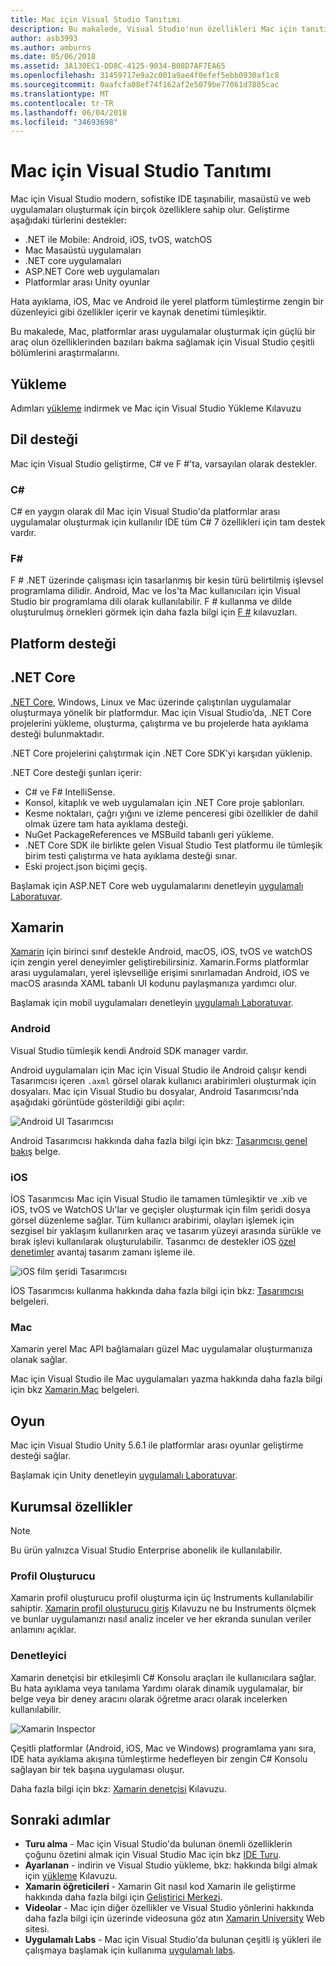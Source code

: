 ```yaml
---
title: Mac için Visual Studio Tanıtımı
description: Bu makalede, Visual Studio'nun özellikleri Mac için tanıtılır.
author: asb3993
ms.author: amburns
ms.date: 05/06/2018
ms.assetid: 3A130EC1-DD8C-4125-9034-B08D7AF7EA65
ms.openlocfilehash: 31459717e9a2c001a9ae4f0efef5ebb0930af1c8
ms.sourcegitcommit: 0aafcfa08ef74f162af2e5079be77061d7885cac
ms.translationtype: MT
ms.contentlocale: tr-TR
ms.lasthandoff: 06/04/2018
ms.locfileid: "34693698"
---
```

# <a name="introducing-visual-studio-for-mac"></a>Mac için Visual Studio Tanıtımı

Mac için Visual Studio modern, sofistike IDE taşınabilir, masaüstü ve web uygulamaları oluşturmak için birçok özelliklere sahip olur. Geliştirme aşağıdaki türlerini destekler:

* .NET ile Mobile: Android, iOS, tvOS, watchOS
* Mac Masaüstü uygulamaları
* .NET core uygulamaları
* ASP.NET Core web uygulamaları
* Platformlar arası Unity oyunlar

Hata ayıklama, iOS, Mac ve Android ile yerel platform tümleştirme zengin bir düzenleyici gibi özellikler içerir ve kaynak denetimi tümleşiktir.

Bu makalede, Mac, platformlar arası uygulamalar oluşturmak için güçlü bir araç olun özelliklerinden bazıları bakma sağlamak için Visual Studio çeşitli bölümlerini araştırmalarını.

## <a name="installation"></a>Yükleme

Adımları [yükleme](installation.md) indirmek ve Mac için Visual Studio Yükleme Kılavuzu

## <a name="language-support"></a>Dil desteği

Mac için Visual Studio geliştirme, C# ve F #'ta, varsayılan olarak destekler.

### <a name="c"></a>C#

C# en yaygın olarak dil Mac için Visual Studio'da platformlar arası uygulamalar oluşturmak için kullanılır IDE tüm C# 7 özellikleri için tam destek vardır.

### <a name="f"></a>F#

F # .NET üzerinde çalışması için tasarlanmış bir kesin türü belirtilmiş işlevsel programlama dilidir. Android, Mac ve İos'ta Mac kullanıcıları için Visual Studio bir programlama dili olarak kullanılabilir. F # kullanma ve dilde oluşturulmuş örnekleri görmek için daha fazla bilgi için [F #](https://developer.xamarin.com/guides/cross-platform/fsharp/) kılavuzları.

## <a name="platform-support"></a>Platform desteği

## <a name="net-core"></a>.NET Core

[.NET Core](https://www.microsoft.com/net/core#macos), Windows, Linux ve Mac üzerinde çalıştırılan uygulamalar oluşturmaya yönelik bir platformdur. Mac için Visual Studio’da, .NET Core projelerini yükleme, oluşturma, çalıştırma ve bu projelerde hata ayıklama desteği bulunmaktadır.

.NET Core projelerini çalıştırmak için .NET Core SDK'yi karşıdan yüklenip.

.NET Core desteği şunları içerir:

* C# ve F# IntelliSense.
* Konsol, kitaplık ve web uygulamaları için .NET Core proje şablonları.
* Kesme noktaları, çağrı yığını ve izleme penceresi gibi özellikler de dahil olmak üzere tam hata ayıklama desteği.
* NuGet PackageReferences ve MSBuild tabanlı geri yükleme.
* .NET Core SDK ile birlikte gelen Visual Studio Test platformu ile tümleşik birim testi çalıştırma ve hata ayıklama desteği sınar.
* Eski project.json biçimi geçiş.

Başlamak için ASP.NET Core web uygulamalarını denetleyin [uygulamalı Laboratuvar](https://github.com/Microsoft/vs4mac-labs/tree/master/Web/Getting-Started).

## <a name="xamarin"></a>Xamarin

[Xamarin](https://developer.xamarin.com/) için birinci sınıf destekle Android, macOS, iOS, tvOS ve watchOS için zengin yerel deneyimler geliştirebilirsiniz. Xamarin.Forms platformlar arası uygulamaları, yerel işlevselliğe erişimi sınırlamadan Android, iOS ve macOS arasında XAML tabanlı UI kodunu paylaşmanıza yardımcı olur.

Başlamak için mobil uygulamaları denetleyin [uygulamalı Laboratuvar](https://github.com/Microsoft/vs4mac-labs/tree/master/Mobile/Getting-Started).

### <a name="android"></a>Android

Visual Studio tümleşik kendi Android SDK manager vardır.

Android uygulamaları için Mac için Visual Studio ile Android çalışır kendi Tasarımcısı içeren `.axml` görsel olarak kullanıcı arabirimleri oluşturmak için dosyaları. Mac için Visual Studio bu dosyalar, Android Tasarımcısı'nda aşağıdaki görüntüde gösterildiği gibi açılır:

![Android UI Tasarımcısı](media/intro-image31.png)

Android Tasarımcısı hakkında daha fazla bilgi için bkz: [Tasarımcısı genel bakış](https://developer.xamarin.com/Android/Guides/User_Interface/Designer_Overview) belge.

### <a name="ios"></a>iOS

İOS Tasarımcısı Mac için Visual Studio ile tamamen tümleşiktir ve .xib ve iOS, tvOS ve WatchOS Uı'lar ve geçişler oluşturmak için film şeridi dosya görsel düzenleme sağlar. Tüm kullanıcı arabirimi, olayları işlemek için sezgisel bir yaklaşım kullanırken araç ve tasarım yüzeyi arasında sürükle ve bırak işlevi kullanılarak oluşturulabilir. Tasarımcı de destekler iOS [özel denetimler](https://developer.xamarin.com/guides/ios/user_interface/designer/ios_designable_controls_overview/) avantaj tasarım zamanı işleme ile.

![iOS film şeridi Tasarımcısı](media/intro-image30.png)

İOS Tasarımcısı kullanma hakkında daha fazla bilgi için bkz: [Tasarımcısı](https://developer.xamarin.com/guides/ios/user_interface/designer) belgeleri.

### <a name="mac"></a>Mac

Xamarin yerel Mac API bağlamaları güzel Mac uygulamalar oluşturmanıza olanak sağlar.

Mac için Visual Studio ile Mac uygulamaları yazma hakkında daha fazla bilgi için bkz [Xamarin.Mac](https://developer.xamarin.com/guides/#mac) belgeleri.

## <a name="gaming"></a>Oyun

Mac için Visual Studio Unity 5.6.1 ile platformlar arası oyunlar geliştirme desteği sağlar.

Başlamak için Unity denetleyin [uygulamalı Laboratuvar](https://github.com/Microsoft/vs4mac-labs/tree/master/Unity/Getting-Started).

## <a name="enterprise-features"></a>Kurumsal özellikler

> [!Note]
> Bu ürün yalnızca Visual Studio Enterprise abonelik ile kullanılabilir.

### <a name="profiler"></a>Profil Oluşturucu

Xamarin profil oluşturucu profil oluşturma için üç Instruments kullanılabilir sahiptir. [Xamarin profil oluşturucu giriş](https://developer.xamarin.com/guides/cross-platform/deployment,_testing,_and_metrics/xamarin-profiler/) Kılavuzu ne bu Instruments ölçmek ve bunlar uygulamanızı nasıl analiz inceler ve her ekranda sunulan veriler anlamını açıklar.

### <a name="inspector"></a>Denetleyici

Xamarin denetçisi bir etkileşimli C# Konsolu araçları ile kullanıcılara sağlar. Bu hata ayıklama veya tanılama Yardımı olarak dinamik uygulamalar, bir belge veya bir deney aracını olarak öğretme aracı olarak incelerken kullanılabilir.

![Xamarin Inspector](media/intro-inspector.png)

Çeşitli platformlar (Android, iOS, Mac ve Windows) programlama yanı sıra, IDE hata ayıklama akışına tümleştirme hedefleyen bir zengin C# Konsolu sağlayan bir tek başına uygulaması oluşur.

Daha fazla bilgi için bkz: [Xamarin denetçisi](https://developer.xamarin.com/guides/cross-platform/inspector/) Kılavuzu.

## <a name="next-steps"></a>Sonraki adımlar

* **Turu alma** - Mac için Visual Studio'da bulunan önemli özelliklerin çoğunu özetini almak için Visual Studio Mac için bkz [IDE Turu](ide-tour.md).
* **Ayarlanan** - indirin ve Visual Studio yükleme, bkz: hakkında bilgi almak için [yükleme](installation.md) Kılavuzu.
* **Xamarin öğreticileri** - Xamarin Git nasıl kod Xamarin ile geliştirme hakkında daha fazla bilgi için [Geliştirici Merkezi](https://developer.xamarin.com).
* **Videolar** - Mac için diğer özellikler ve Visual Studio yönlerini hakkında daha fazla bilgi için üzerinde videosuna göz atın [Xamarin University](https://university.xamarin.com) Web sitesi.
* **Uygulamalı Labs** - Mac için Visual Studio'da bulunan çeşitli iş yükleri ile çalışmaya başlamak için kullanıma [uygulamalı labs](https://github.com/Microsoft/vs4mac-labs).
